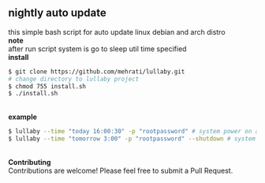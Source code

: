 ## nightly auto update 
this simple bash script for auto update linux debian and arch distro
<br>**note**<br>
after run script system is go to sleep util time specified
 <br>**install**<br>
 ```sh
$ git clone https://github.com/mehrati/lullaby.git
# change directory to lullaby project 
$ chmod 755 install.sh
$ ./install.sh
```
 <br>**example**<br>
 ```sh
$ lullaby --time "today 16:00:30" -p "rootpassword" # system power on at 16:00 and auto update 
$ lullaby --time "tomorrow 3:00" -p "rootpassword" --shutdown # system power on at tomorrow 10:30 after update system shutdown
```
<br>**Contributing**<br>
Contributions are welcome! Please feel free to submit a Pull Request.